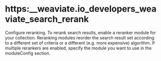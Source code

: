 # https:\_\_weaviate.io_developers_weaviate_search_rerank

Configure reranking. To rerank search results, enable a reranker module for your collection. Reranking modules reorder the search result set according to a different set of criteria or a different (e.g. more expensive) algorithm. If multiple rerankers are enabled, specify the module you want to use in the moduleConfig section.

